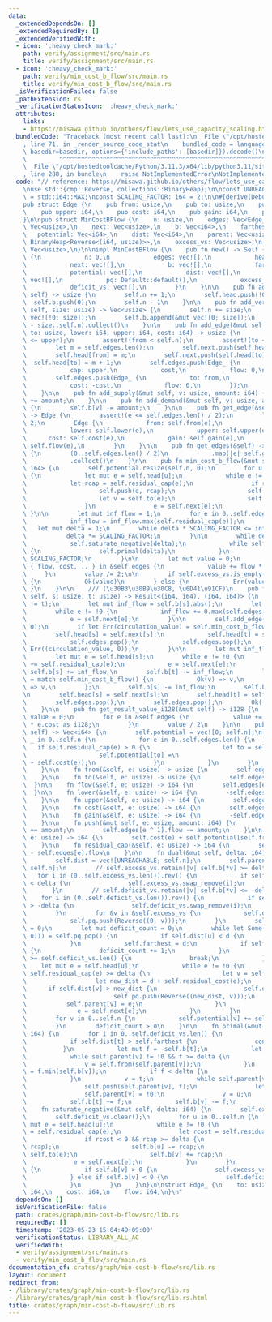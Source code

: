 ```yaml
---
data:
  _extendedDependsOn: []
  _extendedRequiredBy: []
  _extendedVerifiedWith:
  - icon: ':heavy_check_mark:'
    path: verify/assignment/src/main.rs
    title: verify/assignment/src/main.rs
  - icon: ':heavy_check_mark:'
    path: verify/min_cost_b_flow/src/main.rs
    title: verify/min_cost_b_flow/src/main.rs
  _isVerificationFailed: false
  _pathExtension: rs
  _verificationStatusIcon: ':heavy_check_mark:'
  attributes:
    links:
    - https://misawa.github.io/others/flow/lets_use_capacity_scaling.html
  bundledCode: "Traceback (most recent call last):\n  File \"/opt/hostedtoolcache/Python/3.11.3/x64/lib/python3.11/site-packages/onlinejudge_verify/documentation/build.py\"\
    , line 71, in _render_source_code_stat\n    bundled_code = language.bundle(stat.path,\
    \ basedir=basedir, options={'include_paths': [basedir]}).decode()\n          \
    \         ^^^^^^^^^^^^^^^^^^^^^^^^^^^^^^^^^^^^^^^^^^^^^^^^^^^^^^^^^^^^^^^^^^^^^^^^^^^^^^^^^\n\
    \  File \"/opt/hostedtoolcache/Python/3.11.3/x64/lib/python3.11/site-packages/onlinejudge_verify/languages/rust.py\"\
    , line 288, in bundle\n    raise NotImplementedError\nNotImplementedError\n"
  code: "// reference: https://misawa.github.io/others/flow/lets_use_capacity_scaling.html\n\
    \nuse std::{cmp::Reverse, collections::BinaryHeap};\n\nconst UNREACHABLE: i64\
    \ = std::i64::MAX;\nconst SCALING_FACTOR: i64 = 2;\n\n#[derive(Debug, Clone, Copy)]\n\
    pub struct Edge {\n    pub from: usize,\n    pub to: usize,\n    pub lower: i64,\n\
    \    pub upper: i64,\n    pub cost: i64,\n    pub gain: i64,\n    pub flow: i64,\n\
    }\n\npub struct MinCostBFlow {\n    n: usize,\n    edges: Vec<Edge_>,\n    head:\
    \ Vec<usize>,\n    next: Vec<usize>,\n    b: Vec<i64>,\n    farthest: i64,\n \
    \   potential: Vec<i64>,\n    dist: Vec<i64>,\n    parent: Vec<usize>,\n    pq:\
    \ BinaryHeap<Reverse<(i64, usize)>>,\n    excess_vs: Vec<usize>,\n    deficit_vs:\
    \ Vec<usize>,\n}\n\nimpl MinCostBFlow {\n    pub fn new() -> Self {\n        Self\
    \ {\n            n: 0,\n            edges: vec![],\n            head: vec![],\n\
    \            next: vec![],\n            b: vec![],\n            farthest: 0,\n\
    \            potential: vec![],\n            dist: vec![],\n            parent:\
    \ vec![],\n            pq: Default::default(),\n            excess_vs: vec![],\n\
    \            deficit_vs: vec![],\n        }\n    }\n\n    pub fn add_vertex(&mut\
    \ self) -> usize {\n        self.n += 1;\n        self.head.push(!0);\n      \
    \  self.b.push(0);\n        self.n - 1\n    }\n\n    pub fn add_vertices(&mut\
    \ self, size: usize) -> Vec<usize> {\n        self.n += size;\n        self.head.append(&mut\
    \ vec![!0; size]);\n        self.b.append(&mut vec![0; size]);\n        (self.n\
    \ - size..self.n).collect()\n    }\n\n    pub fn add_edge(&mut self, from: usize,\
    \ to: usize, lower: i64, upper: i64, cost: i64) -> usize {\n        assert!(lower\
    \ <= upper);\n        assert!(from < self.n);\n        assert!(to < self.n);\n\
    \        let m = self.edges.len();\n        self.next.push(self.head[from]);\n\
    \        self.head[from] = m;\n        self.next.push(self.head[to]);\n      \
    \  self.head[to] = m + 1;\n        self.edges.push(Edge_ {\n            to,\n\
    \            cap: upper,\n            cost,\n            flow: 0,\n        });\n\
    \        self.edges.push(Edge_ {\n            to: from,\n            cap: -lower,\n\
    \            cost: -cost,\n            flow: 0,\n        });\n        m / 2\n\
    \    }\n\n    pub fn add_supply(&mut self, v: usize, amount: i64) {\n        self.b[v]\
    \ += amount;\n    }\n\n    pub fn add_demand(&mut self, v: usize, amount: i64)\
    \ {\n        self.b[v] -= amount;\n    }\n\n    pub fn get_edge(&self, e: usize)\
    \ -> Edge {\n        assert!(e <= self.edges.len() / 2);\n        let e = e *\
    \ 2;\n        Edge {\n            from: self.from(e),\n            to: self.to(e),\n\
    \            lower: self.lower(e),\n            upper: self.upper(e),\n      \
    \      cost: self.cost(e),\n            gain: self.gain(e),\n            flow:\
    \ self.flow(e),\n        }\n    }\n\n    pub fn get_edges(&self) -> Vec<Edge>\
    \ {\n        (0..self.edges.len() / 2)\n            .map(|e| self.get_edge(e))\n\
    \            .collect()\n    }\n\n    pub fn min_cost_b_flow(&mut self) -> Result<i64,\
    \ i64> {\n        self.potential.resize(self.n, 0);\n        for u in 0..self.n\
    \ {\n            let mut e = self.head[u];\n            while e != !0 {\n    \
    \            let rcap = self.residual_cap(e);\n                if rcap < 0 {\n\
    \                    self.push(e, rcap);\n                    self.b[u] -= rcap;\n\
    \                    let v = self.to(e);\n                    self.b[v] += rcap;\n\
    \                }\n                e = self.next[e];\n            }\n       \
    \ }\n\n        let mut inf_flow = 1;\n        for e in 0..self.edges.len() {\n\
    \            inf_flow = inf_flow.max(self.residual_cap(e));\n        }\n     \
    \   let mut delta = 1;\n        while delta * SCALING_FACTOR <= inf_flow {\n \
    \           delta *= SCALING_FACTOR;\n        }\n\n        while delta > 0 {\n\
    \            self.saturate_negative(delta);\n            while self.dual(delta)\
    \ {\n                self.primal(delta);\n            }\n            delta /=\
    \ SCALING_FACTOR;\n        }\n\n        let mut value = 0;\n        for Edge_\
    \ { flow, cost, .. } in &self.edges {\n            value += flow * cost;\n   \
    \     }\n        value /= 2;\n\n        if self.excess_vs.is_empty() && self.deficit_vs.is_empty()\
    \ {\n            Ok(value)\n        } else {\n            Err(value)\n       \
    \ }\n    }\n\n    /// (\u30B3\u30B9\u30C8, \u6D41\u91CF)\n    pub fn min_cost_flow(&mut\
    \ self, s: usize, t: usize) -> Result<(i64, i64), (i64, i64)> {\n        assert!(s\
    \ != t);\n        let mut inf_flow = self.b[s].abs();\n        let mut e = self.head[s];\n\
    \        while e != !0 {\n            inf_flow += 0.max(self.edges[e].cap);\n\
    \            e = self.next[e];\n        }\n\n        self.add_edge(t, s, 0, inf_flow,\
    \ 0);\n        if let Err(circulation_value) = self.min_cost_b_flow() {\n    \
    \        self.head[s] = self.next[s];\n            self.head[t] = self.next[t];\n\
    \            self.edges.pop();\n            self.edges.pop();\n            return\
    \ Err((circulation_value, 0));\n        }\n\n        let mut inf_flow = self.b[s].abs();\n\
    \        let mut e = self.head[s];\n        while e != !0 {\n            inf_flow\
    \ += self.residual_cap(e);\n            e = self.next[e];\n        }\n       \
    \ self.b[s] += inf_flow;\n        self.b[t] -= inf_flow;\n        let mf_value\
    \ = match self.min_cost_b_flow() {\n            Ok(v) => v,\n            Err(v)\
    \ => v,\n        };\n        self.b[s] -= inf_flow;\n        self.b[t] += inf_flow;\n\
    \n        self.head[s] = self.next[s];\n        self.head[t] = self.next[t];\n\
    \        self.edges.pop();\n        self.edges.pop();\n        Ok((mf_value, self.b[t]))\n\
    \    }\n\n    pub fn get_result_value_i128(&mut self) -> i128 {\n        let mut\
    \ value = 0;\n        for e in &self.edges {\n            value += e.flow as i128\
    \ * e.cost as i128;\n        }\n        value / 2\n    }\n\n    pub fn get_potential(&mut\
    \ self) -> Vec<i64> {\n        self.potential = vec![0; self.n];\n        for\
    \ _ in 0..self.n {\n            for e in 0..self.edges.len() {\n             \
    \   if self.residual_cap(e) > 0 {\n                    let to = self.to(e);\n\
    \                    self.potential[to] =\n                        self.potential[to].min(self.potential[self.from(e)]\
    \ + self.cost(e));\n                }\n            }\n        }\n        self.potential.clone()\n\
    \    }\n\n    fn from(&self, e: usize) -> usize {\n        self.edges[e ^ 1].to\n\
    \    }\n\n    fn to(&self, e: usize) -> usize {\n        self.edges[e].to\n  \
    \  }\n\n    fn flow(&self, e: usize) -> i64 {\n        self.edges[e].flow\n  \
    \  }\n\n    fn lower(&self, e: usize) -> i64 {\n        -self.edges[e ^ 1].cap\n\
    \    }\n\n    fn upper(&self, e: usize) -> i64 {\n        self.edges[e].cap\n\
    \    }\n\n    fn cost(&self, e: usize) -> i64 {\n        self.edges[e].cost\n\
    \    }\n\n    fn gain(&self, e: usize) -> i64 {\n        -self.edges[e].cost\n\
    \    }\n\n    fn push(&mut self, e: usize, amount: i64) {\n        self.edges[e].flow\
    \ += amount;\n        self.edges[e ^ 1].flow -= amount;\n    }\n\n    fn residual_cost(&self,\
    \ e: usize) -> i64 {\n        self.cost(e) + self.potential[self.from(e)] - self.potential[self.to(e)]\n\
    \    }\n\n    fn residual_cap(&self, e: usize) -> i64 {\n        self.edges[e].cap\
    \ - self.edges[e].flow\n    }\n\n    fn dual(&mut self, delta: i64) -> bool {\n\
    \        self.dist = vec![UNREACHABLE; self.n];\n        self.parent = vec![!0;\
    \ self.n];\n        // self.excess_vs.retain(|v| self.b[*v] >= delta);\n     \
    \   for i in (0..self.excess_vs.len()).rev() {\n            if self.b[self.excess_vs[i]]\
    \ < delta {\n                self.excess_vs.swap_remove(i);\n            }\n \
    \       }\n        // self.deficit_vs.retain(|v| self.b[*v] <= -delta);\n    \
    \    for i in (0..self.deficit_vs.len()).rev() {\n            if self.b[self.deficit_vs[i]]\
    \ > -delta {\n                self.deficit_vs.swap_remove(i);\n            }\n\
    \        }\n        for &v in &self.excess_vs {\n            self.dist[v] = 0;\n\
    \            self.pq.push(Reverse((0, v)));\n        }\n        self.farthest\
    \ = 0;\n        let mut deficit_count = 0;\n        while let Some(Reverse((d,\
    \ u))) = self.pq.pop() {\n            if self.dist[u] < d {\n                continue;\n\
    \            }\n            self.farthest = d;\n            if self.b[u] <= -delta\
    \ {\n                deficit_count += 1;\n            }\n            if deficit_count\
    \ >= self.deficit_vs.len() {\n                break;\n            }\n        \
    \    let mut e = self.head[u];\n            while e != !0 {\n                if\
    \ self.residual_cap(e) >= delta {\n                    let v = self.to(e);\n \
    \                   let new_dist = d + self.residual_cost(e);\n              \
    \      if self.dist[v] > new_dist {\n                        self.dist[v] = new_dist;\n\
    \                        self.pq.push(Reverse((new_dist, v)));\n             \
    \           self.parent[v] = e;\n                    }\n                }\n  \
    \              e = self.next[e];\n            }\n        }\n        self.pq.clear();\n\
    \        for v in 0..self.n {\n            self.potential[v] += self.dist[v].min(self.farthest);\n\
    \        }\n        deficit_count > 0\n    }\n\n    fn primal(&mut self, delta:\
    \ i64) {\n        for i in 0..self.deficit_vs.len() {\n            let t = self.deficit_vs[i];\n\
    \            if self.dist[t] > self.farthest {\n                continue;\n  \
    \          }\n            let mut f = -self.b[t];\n            let mut v = t;\n\
    \            while self.parent[v] != !0 && f >= delta {\n                f = f.min(self.residual_cap(self.parent[v]));\n\
    \                v = self.from(self.parent[v]);\n            }\n            f\
    \ = f.min(self.b[v]);\n            if f < delta {\n                continue;\n\
    \            }\n            v = t;\n            while self.parent[v] != !0 {\n\
    \                self.push(self.parent[v], f);\n                let u = self.from(self.parent[v]);\n\
    \                self.parent[v] = !0;\n                v = u;\n            }\n\
    \            self.b[t] += f;\n            self.b[v] -= f;\n        }\n    }\n\n\
    \    fn saturate_negative(&mut self, delta: i64) {\n        self.excess_vs.clear();\n\
    \        self.deficit_vs.clear();\n        for u in 0..self.n {\n            let\
    \ mut e = self.head[u];\n            while e != !0 {\n                let rcap\
    \ = self.residual_cap(e);\n                let rcost = self.residual_cost(e);\n\
    \                if rcost < 0 && rcap >= delta {\n                    self.push(e,\
    \ rcap);\n                    self.b[u] -= rcap;\n                    let v =\
    \ self.to(e);\n                    self.b[v] += rcap;\n                }\n   \
    \             e = self.next[e];\n            }\n        }\n        for v in 0..self.n\
    \ {\n            if self.b[v] > 0 {\n                self.excess_vs.push(v);\n\
    \            } else if self.b[v] < 0 {\n                self.deficit_vs.push(v);\n\
    \            }\n        }\n    }\n}\n\nstruct Edge_ {\n    to: usize,\n    cap:\
    \ i64,\n    cost: i64,\n    flow: i64,\n}\n"
  dependsOn: []
  isVerificationFile: false
  path: crates/graph/min-cost-b-flow/src/lib.rs
  requiredBy: []
  timestamp: '2023-05-23 15:04:49+09:00'
  verificationStatus: LIBRARY_ALL_AC
  verifiedWith:
  - verify/assignment/src/main.rs
  - verify/min_cost_b_flow/src/main.rs
documentation_of: crates/graph/min-cost-b-flow/src/lib.rs
layout: document
redirect_from:
- /library/crates/graph/min-cost-b-flow/src/lib.rs
- /library/crates/graph/min-cost-b-flow/src/lib.rs.html
title: crates/graph/min-cost-b-flow/src/lib.rs
---
```

